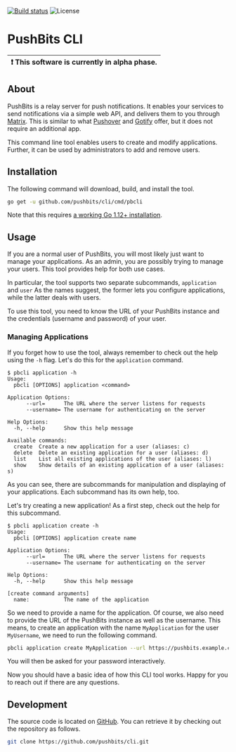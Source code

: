 [![Build status](https://img.shields.io/github/workflow/status/pushbits/cli/Main)](https://github.com/pushbits/cli/actions)
![License](https://img.shields.io/github/license/pushbits/cli)

# PushBits CLI

| :exclamation:  This software is currently in alpha phase.   |
|-------------------------------------------------------------|

## About

PushBits is a relay server for push notifications.
It enables your services to send notifications via a simple web API, and delivers them to you through [Matrix](https://matrix.org/).
This is similar to what [Pushover](https://pushover.net/) and [Gotify](https://gotify.net/) offer, but it does not require an additional app.

This command line tool enables users to create and modify applications.
Further, it can be used by administrators to add and remove users.

## Installation

The following command will download, build, and install the tool.

```bash
go get -u github.com/pushbits/cli/cmd/pbcli
```

Note that this requires [a working Go 1.12+ installation](https://golang.org/doc/install).

## Usage

If you are a normal user of PushBits, you will most likely just want to manage your applications.
As an admin, you are possibly trying to manage your users.
This tool provides help for both use cases.

In particular, the tool supports two separate subcommands, `application` and `user`
As the names suggest, the former lets you configure applications, while the latter deals with users.

To use this tool, you need to know the URL of your PushBits instance and the credentials (username and password) of your user.

### Managing Applications

If you forget how to use the tool, always remember to check out the help using the `-h` flag.
Let's do this for the `application` command.

```
$ pbcli application -h
Usage:
  pbcli [OPTIONS] application <command>

Application Options:
      --url=      The URL where the server listens for requests
      --username= The username for authenticating on the server

Help Options:
  -h, --help      Show this help message

Available commands:
  create  Create a new application for a user (aliases: c)
  delete  Delete an existing application for a user (aliases: d)
  list    List all existing applications of the user (aliases: l)
  show    Show details of an existing application of a user (aliases: s)
```

As you can see, there are subcommands for manipulation and displaying of your applications.
Each subcommand has its own help, too.

Let's try creating a new application!
As a first step, check out the help for this subcommand.

```
$ pbcli application create -h
Usage:
  pbcli [OPTIONS] application create name

Application Options:
      --url=      The URL where the server listens for requests
      --username= The username for authenticating on the server

Help Options:
  -h, --help      Show this help message

[create command arguments]
  name:           The name of the application
```

So we need to provide a name for the application.
Of course, we also need to provide the URL of the PushBits instance as well as the username.
This means, to create an application with the name `MyApplication` for the user `MyUsername`, we need to run the following command.

```bash
pbcli application create MyApplication --url https://pushbits.example.com --username MyUsername
```

You will then be asked for your password interactively.

Now you should have a basic idea of how this CLI tool works.
Happy for you to reach out if there are any questions.

## Development

The source code is located on [GitHub](https://github.com/pushbits/cli).
You can retrieve it by checking out the repository as follows.

```bash
git clone https://github.com/pushbits/cli.git
```
